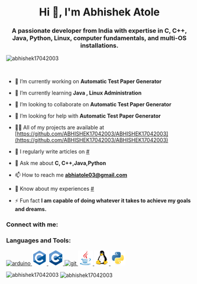<h1 align="center">Hi 👋, I'm Abhishek Atole</h1>
<h3 align="center">A passionate developer from India with expertise in C, C++, Java, Python, Linux, computer fundamentals, and multi-OS installations.</h3>

<p align="left"> <img src="https://komarev.com/ghpvc/?username=abhishek17042003&label=Profile%20views&color=0e75b6&style=flat" alt="abhishek17042003" /> </p>

<p align="left"> <a href="https://twitter.com/" target="blank"><img src="https://img.shields.io/twitter/follow/?logo=twitter&style=for-the-badge" alt="" /></a> </p>

- 🔭 I’m currently working on **Automatic Test Paper Generator**

- 🌱 I’m currently learning **Java , Linux Administration**

- 👯 I’m looking to collaborate on **Automatic Test Paper Generator**

- 🤝 I’m looking for help with **Automatic Test Paper Generator**

- 👨‍💻 All of my projects are available at [https://github.com/ABHISHEK17042003/ABHISHEK17042003](https://github.com/ABHISHEK17042003/ABHISHEK17042003)

- 📝 I regularly write articles on [#](#)

- 💬 Ask me about **C, C++,Java,Python**

- 📫 How to reach me **abhiatole03@gmail.com**

- 📄 Know about my experiences [#](#)

- ⚡ Fun fact **I am capable of doing whatever it takes to achieve my goals and dreams.**

<h3 align="left">Connect with me:</h3>
<p align="left">
</p>

<h3 align="left">Languages and Tools:</h3>
<p align="left"> <a href="https://www.arduino.cc/" target="_blank" rel="noreferrer"> <img src="https://cdn.worldvectorlogo.com/logos/arduino-1.svg" alt="arduino" width="40" height="40"/> </a> <a href="https://www.cprogramming.com/" target="_blank" rel="noreferrer"> <img src="https://raw.githubusercontent.com/devicons/devicon/master/icons/c/c-original.svg" alt="c" width="40" height="40"/> </a> <a href="https://www.w3schools.com/cpp/" target="_blank" rel="noreferrer"> <img src="https://raw.githubusercontent.com/devicons/devicon/master/icons/cplusplus/cplusplus-original.svg" alt="cplusplus" width="40" height="40"/> </a> <a href="https://git-scm.com/" target="_blank" rel="noreferrer"> <img src="https://www.vectorlogo.zone/logos/git-scm/git-scm-icon.svg" alt="git" width="40" height="40"/> </a> <a href="https://www.java.com" target="_blank" rel="noreferrer"> <img src="https://raw.githubusercontent.com/devicons/devicon/master/icons/java/java-original.svg" alt="java" width="40" height="40"/> </a> <a href="https://www.linux.org/" target="_blank" rel="noreferrer"> <img src="https://raw.githubusercontent.com/devicons/devicon/master/icons/linux/linux-original.svg" alt="linux" width="40" height="40"/> </a> <a href="https://www.python.org" target="_blank" rel="noreferrer"> <img src="https://raw.githubusercontent.com/devicons/devicon/master/icons/python/python-original.svg" alt="python" width="40" height="40"/> </a> </p>

<p><img align="left" src="https://github-readme-stats.vercel.app/api/top-langs?username=abhishek17042003&show_icons=true&locale=en&layout=compact" alt="abhishek17042003" /></p>

<p>&nbsp;<img align="center" src="https://github-readme-stats.vercel.app/api?username=abhishek17042003&show_icons=true&locale=en" alt="abhishek17042003" /></p>

